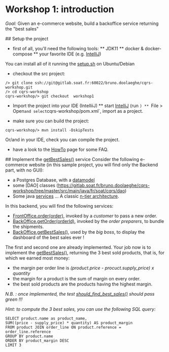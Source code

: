 # Workshop 1: introduction

_Goal:_ 
Given an e-commerce website, 
build a backoffice service returning the "best sales"

## Setup the project
* first of all, you'll need the following tools:
 ** JDK11
 ** docker & docker-compose
 ** your favorite IDE (e.g. [IntelliJ](https://www.jetbrains.com/idea/download/#section=linux))

You can install all of it running the [setup.sh](setup.sh) on Ubuntu/Debian

* checkout the src project:  
```
/> git clone ssh://git@gitlab.soat.fr:60022/bruno.doolaeghe/cqrs-workshop.git
/> cd cqrs-workshop
cqrs-workshop/> git checkout  workshop1
```

* Import the project into your IDE (IntelliiJ)
 ** start [IntelliJ](https://www.jetbrains.com/idea/download/#section=linux) (run `)
 ** `File > Open` and select `cqrs-workshop/pom.xml`, import as a project. 

* make sure you can build the project:
```
cqrs-workshop/> mvn install -DskipTests
```
Or/and in your IDE, check you can compile the project.

* have a look to the [HowTo](HOWTO.md) page for some FAQ. 


## Implement the [getBestSales()](https://gitlab.soat.fr/bruno.doolaeghe/cqrs-workshop/blob/master/src/main/java/fr/soat/cqrs/service/backoffice/BackOfficeServiceImpl.java#L28) service
Consider the following e-commerce website (in this sample project, you will find only the Backend part, with no GUI):
* a Postgres Database, with a [datamodel](https://gitlab.soat.fr/bruno.doolaeghe/cqrs-workshop/tree/master/src/main/sql)
* some [DAO] classes (https://gitlab.soat.fr/bruno.doolaeghe/cqrs-workshop/tree/master/src/main/java/fr/soat/cqrs/dao)
* Some java [services](https://gitlab.soat.fr/bruno.doolaeghe/cqrs-workshop/tree/master/src/main/java/fr/soat/cqrs/service)
... A classic [n-tier architecture](https://en.wikipedia.org/wiki/Multitier_architecture).

In this backend, you will find the following services:
* [FrontOffice.order(order)](https://gitlab.soat.fr/bruno.doolaeghe/cqrs-workshop/blob/master/src/main/java/fr/soat/cqrs/service/front/FrontService.java#L7), invoked by a _customer_ to pass a new order.
* [BackOffice.getOrder(orderId)](https://gitlab.soat.fr/bruno.doolaeghe/cqrs-workshop/blob/master/src/main/java/fr/soat/cqrs/service/backoffice/BackOfficeService.java#L8), invoked by the _order preparers_, to bundle the shipments.
* [BackOffice.getBestSales()](https://gitlab.soat.fr/bruno.doolaeghe/cqrs-workshop/blob/master/src/main/java/fr/soat/cqrs/service/backoffice/BackOfficeService.java#L10), used by the _big boss_, to display the dashboard of the best sales ever !

The first and second one are already implemented. Your job now is to implement the [getBestSales()](https://gitlab.soat.fr/bruno.doolaeghe/cqrs-workshop/blob/master/src/main/java/fr/soat/cqrs/service/backoffice/BackOfficeServiceImpl.java#L28), returning the 3 best sold products, 
that is, for which we earned most money:
* the margin per order line is _(product.price - procuct.supply_price) x quantity_
* the margin for a product is the sum of margin on every order.
* the best sold products are the products having the highest margin.

_N.B. : once implemented, the test [should_find_best_sales()](https://gitlab.soat.fr/bruno.doolaeghe/cqrs-workshop/blob/master/src/test/java/fr/soat/cqrs/service/backoffice/BackOfficeServiceImplTest.java#L41) should pass green !!!_

_Hint: to compute the 3 best sales, you can use the following SQL query:_
```
SELECT product.name as product_name, 
SUM((price - supply_price) * quantity) AS product_margin
FROM product JOIN order_line ON product.reference = order_line.reference
GROUP BY product.name
ORDER BY product_margin DESC
LIMIT 3
```


